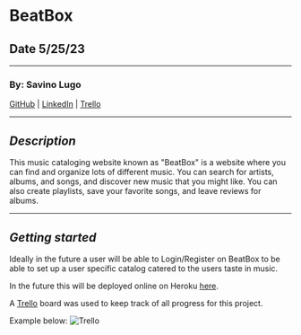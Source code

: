 # BeatBox

## Date 5/25/23

---

### By: Savino Lugo

[GitHub](https://github.com/SavinoLugo) | [LinkedIn](https://www.linkedin.com/in/savinolugo/) | [Trello](https://trello.com/u/savinolugo/boards)

---

## **_Description_**

This music cataloging website known as "BeatBox" is a website where you can find and organize lots of different music. You can search for artists, albums, and songs, and discover new music that you might like. You can also create playlists, save your favorite songs, and leave reviews for albums.

---

## **_Getting started_**

Ideally in the future a user will be able to Login/Register on BeatBox to be able to set up a user specific catalog catered to the users taste in music.

In the future this will be deployed online on Heroku [here](link).

A [Trello](https://trello.com/b/LkZT1O4J/music-catalog) board was used to keep track of all progress for this project.

Example below:
![Trello](assets/images/Trello.png)
